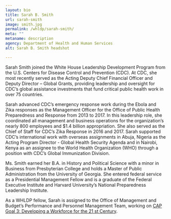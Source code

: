 ```yaml
---
layout: bio
title: Sarah B. Smith
url: sarah-smith
image: smith.jpg
permalink: /whldp/sarah-smith/
meta: ""
metaname: description
agency: Department of Health and Human Services
alt: Sarah B. Smith headshot

---
```

Sarah Smith joined the White House Leadership Development Program from the U.S. Centers for Disease Control and Prevention (CDC). At CDC, she most recently served as the Acting Deputy Chief Financial Officer and Deputy Director – Global Grants, providing leadership and oversight for CDC’s global assistance investments that fund critical public health work in over 75 countries.

Sarah advanced CDC’s emergency response work during the Ebola and Zika responses as the  Management Officer for the Office of Public Health Preparedness and Response from 2013 to 2017. In this leadership role, she coordinated all management and business operations for the organization’s nearly 800 employees and $1.4 billion appropriation. She also served as the Chief of Staff for CDC’s Zika Response in 2016 and 2017. Sarah supported CDC’s international work with overseas assignments in Abuja, Nigeria as the Acting Program Director - Global Health Security Agenda and in Nairobi, Kenya as an assignee to the World Health Organization (WHO) through a position with CDC’s Global Immunization Division.

Ms. Smith earned her B.A. in History and Political Science with a minor in Business from
Presbyterian College and holds a Master of Public Administration from the University of
Georgia. She entered federal service as a Presidential Management Fellow and is a graduate of
the Federal Executive Institute and Harvard University’s National Preparedness Leadership
Institute.

As a WHLDP fellow, Sarah is assigned to the Office of Management and Budget’s Performance and Personnel Management Team, working on 
[CAP Goal 3: Developing a Workforce for the 21 st Century](https://www.performance.gov/CAP/workforce/).
